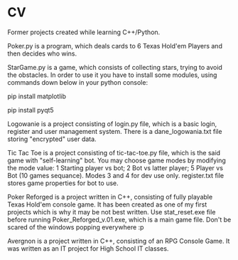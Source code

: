 # CV
Former projects created while learning C++/Python.

Poker.py is a program, which deals cards to 6 Texas Hold'em Players and then decides who wins.


StarGame.py is a game, which consists of collecting stars, trying to avoid the obstacles. 
In order to use it you have to install some modules, using commands down below in your python console:

  pip install matplotlib
  
  pip install pyqt5


Logowanie is a project consisting of login.py file, which is a basic login, register and user management system.
There is a dane_logowania.txt file storing "encrypted" user data.


Tic Tac Toe is a project consisting of tic-tac-toe.py file, which is the said game with "self-learning" bot.
You may choose game modes by modifying the mode value:
  1  Starting player vs bot;
  2  Bot vs latter player;
  5  Player vs Bot (10 games sequance).
Modes 3 and 4 for dev use only.
register.txt file stores game properties for bot to use.


Poker Reforged is a project written in C++, consisting of fully playable Texas Hold'em console game.
It has been created as one of my first projects which is why it may be not best written.
Use stat_reset.exe file before running Poker_Reforged_v.01.exe, which is a main game file.
Don't be scared of the windows popping everywhere :p


Avergnon is a project written in C++, consisting of an RPG Console Game.
It was written as an IT project for High School IT classes.

